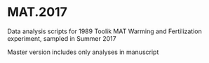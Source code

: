 # MAT.2017

Data analysis scripts for 1989 Toolik MAT Warming and Fertilization experiment, sampled in Summer 2017

Master version includes only analyses in manuscript
